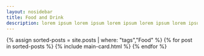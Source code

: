 ```yaml
--- 
layout: nosidebar
title: Food and Drink
description: lorem ipsum lorem ipsum lorem ipsum lorem ipsum lorem ipsum lorem ipsum lorem ipsum lorem ipsum
---
```



{% assign sorted-posts = site.posts | where: "tags","Food" %}
{% for post in sorted-posts %}
{% include main-card.html %}
{% endfor %}
